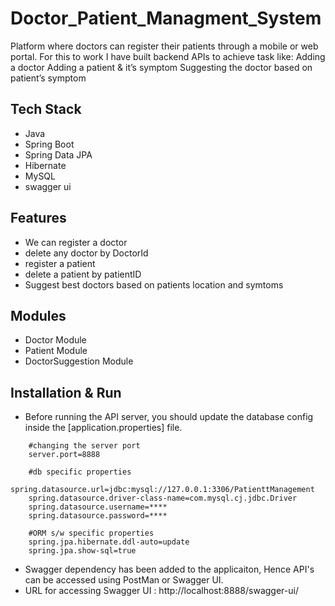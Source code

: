 
<!-- ============================================  TITLE ======================================================  -->

# Doctor_Patient_Managment_System
 Platform where doctors can register their patients through a mobile or web portal. For this to work I have built backend APIs to achieve task like: Adding a doctor Adding a patient &amp; it’s symptom Suggesting the doctor based on patient’s symptom


<!-- ============================================  TECH STACK ======================================================  -->

## Tech Stack

* Java
* Spring Boot
* Spring Data JPA
* Hibernate
* MySQL
* swagger ui

<!-- ============================================  FEATURES ======================================================  -->

  
## Features
* We can register a doctor
* delete any doctor by DoctorId
* register a patient
* delete a patient by patientID
* Suggest best doctors based on patients location and symtoms
<!-- ============================================  MODULES ======================================================  -->

## Modules

* Doctor Module
* Patient Module
* DoctorSuggestion Module


<!-- ============================================  INSTALLATION AND RUN ======================================================  -->

## Installation & Run

* Before running the API server, you should update the database config inside the [application.properties] file.


```
    #changing the server port
    server.port=8888

    #db specific properties
    spring.datasource.url=jdbc:mysql://127.0.0.1:3306/PatienttManagement
    spring.datasource.driver-class-name=com.mysql.cj.jdbc.Driver
    spring.datasource.username=****
    spring.datasource.password=****
    
    #ORM s/w specific properties
    spring.jpa.hibernate.ddl-auto=update
    spring.jpa.show-sql=true

```
* Swagger dependency has been added to the applicaiton, Hence API's can be accessed using PostMan or Swagger UI.
* URL for accessing Swagger UI : http://localhost:8888/swagger-ui/



